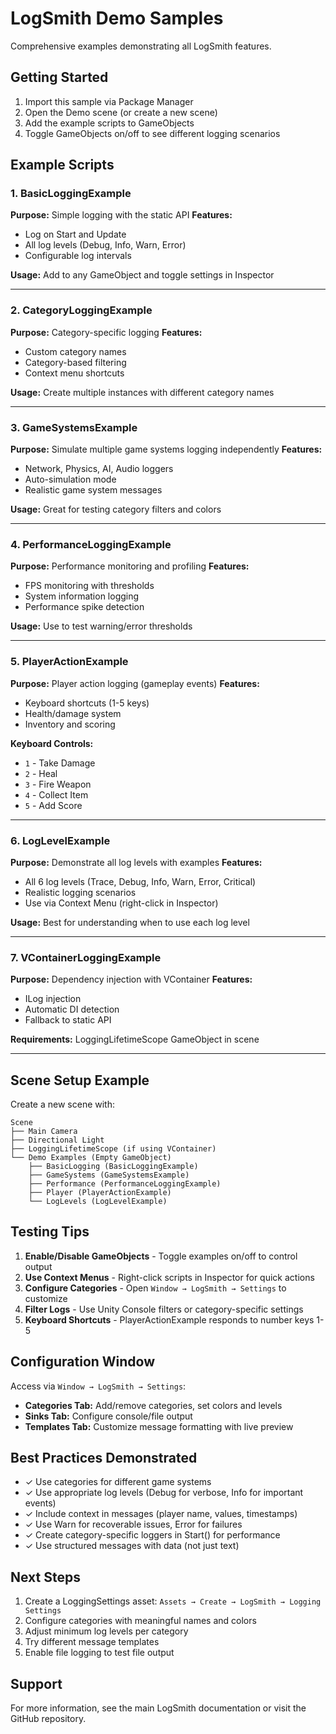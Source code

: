 # LogSmith Demo Samples

Comprehensive examples demonstrating all LogSmith features.

## Getting Started

1. Import this sample via Package Manager
2. Open the Demo scene (or create a new scene)
3. Add the example scripts to GameObjects
4. Toggle GameObjects on/off to see different logging scenarios

## Example Scripts

### 1. BasicLoggingExample
**Purpose:** Simple logging with the static API
**Features:**
- Log on Start and Update
- All log levels (Debug, Info, Warn, Error)
- Configurable log intervals

**Usage:** Add to any GameObject and toggle settings in Inspector

---

### 2. CategoryLoggingExample
**Purpose:** Category-specific logging
**Features:**
- Custom category names
- Category-based filtering
- Context menu shortcuts

**Usage:** Create multiple instances with different category names

---

### 3. GameSystemsExample
**Purpose:** Simulate multiple game systems logging independently
**Features:**
- Network, Physics, AI, Audio loggers
- Auto-simulation mode
- Realistic game system messages

**Usage:** Great for testing category filters and colors

---

### 4. PerformanceLoggingExample
**Purpose:** Performance monitoring and profiling
**Features:**
- FPS monitoring with thresholds
- System information logging
- Performance spike detection

**Usage:** Use to test warning/error thresholds

---

### 5. PlayerActionExample
**Purpose:** Player action logging (gameplay events)
**Features:**
- Keyboard shortcuts (1-5 keys)
- Health/damage system
- Inventory and scoring

**Keyboard Controls:**
- `1` - Take Damage
- `2` - Heal
- `3` - Fire Weapon
- `4` - Collect Item
- `5` - Add Score

---

### 6. LogLevelExample
**Purpose:** Demonstrate all log levels with examples
**Features:**
- All 6 log levels (Trace, Debug, Info, Warn, Error, Critical)
- Realistic logging scenarios
- Use via Context Menu (right-click in Inspector)

**Usage:** Best for understanding when to use each log level

---

### 7. VContainerLoggingExample
**Purpose:** Dependency injection with VContainer
**Features:**
- ILog injection
- Automatic DI detection
- Fallback to static API

**Requirements:** LoggingLifetimeScope GameObject in scene

---

## Scene Setup Example

Create a new scene with:

```
Scene
├── Main Camera
├── Directional Light
├── LoggingLifetimeScope (if using VContainer)
└── Demo Examples (Empty GameObject)
    ├── BasicLogging (BasicLoggingExample)
    ├── GameSystems (GameSystemsExample)
    ├── Performance (PerformanceLoggingExample)
    ├── Player (PlayerActionExample)
    └── LogLevels (LogLevelExample)
```

## Testing Tips

1. **Enable/Disable GameObjects** - Toggle examples on/off to control output
2. **Use Context Menus** - Right-click scripts in Inspector for quick actions
3. **Configure Categories** - Open `Window → LogSmith → Settings` to customize
4. **Filter Logs** - Use Unity Console filters or category-specific settings
5. **Keyboard Shortcuts** - PlayerActionExample responds to number keys 1-5

## Configuration Window

Access via `Window → LogSmith → Settings`:
- **Categories Tab:** Add/remove categories, set colors and levels
- **Sinks Tab:** Configure console/file output
- **Templates Tab:** Customize message formatting with live preview

## Best Practices Demonstrated

- ✓ Use categories for different game systems
- ✓ Use appropriate log levels (Debug for verbose, Info for important events)
- ✓ Include context in messages (player name, values, timestamps)
- ✓ Use Warn for recoverable issues, Error for failures
- ✓ Create category-specific loggers in Start() for performance
- ✓ Use structured messages with data (not just text)

## Next Steps

1. Create a LoggingSettings asset: `Assets → Create → LogSmith → Logging Settings`
2. Configure categories with meaningful names and colors
3. Adjust minimum log levels per category
4. Try different message templates
5. Enable file logging to test file output

## Support

For more information, see the main LogSmith documentation or visit the GitHub repository.